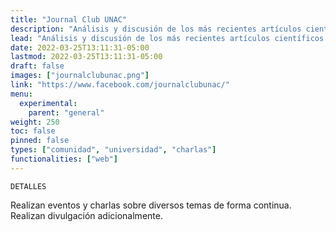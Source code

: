 ```yaml
---
title: "Journal Club UNAC"
description: "Análisis y discusión de los más recientes artículos científicos en los más destacados campos de carreras STEM."
lead: "Análisis y discusión de los más recientes artículos científicos en los más destacados campos de carreras STEM."
date: 2022-03-25T13:11:31-05:00
lastmod: 2022-03-25T13:11:31-05:00
draft: false
images: ["journalclubunac.png"]
link: "https://www.facebook.com/journalclubunac/"
menu:
  experimental:
    parent: "general"
weight: 250
toc: false
pinned: false
types: ["comunidad", "universidad", "charlas"]
functionalities: ["web"]
---
```


```text
DETALLES
```

Realizan eventos y charlas sobre diversos temas de forma continua. Realizan divulgación adicionalmente.
